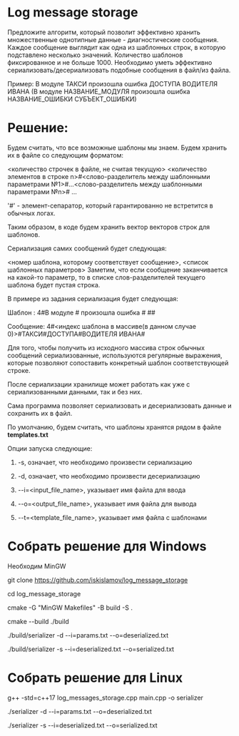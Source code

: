 # Log message storage

Предложите алгоритм, который позволит эффективно хранить множественные однотипные данные - диагностические сообщения. 
Каждое сообщение выглядит как одна из шаблонных строк, в которую подставлено несколько значений. 
Количество шаблонов фиксированное и не больше 1000. 
Необходимо уметь эффективно сериализовать/десериализовать подобные сообщения в файл/из файла.

Пример: В модуле ТАКСИ произошла ошибка ДОСТУПА ВОДИТЕЛЯ ИВАНА (В модуле НАЗВАНИЕ_МОДУЛЯ произошла ошибка НАЗВАНИЕ_ОШИБКИ СУБЪЕКТ_ОШИБКИ)

# Решение:

Будем считать, что все возможные шаблоны мы знаем. Будем хранить их в файле со следующим форматом:

<количество строчек в файле, не считая текущую>
<количество элементов в строке n>#<слово-разделитель между шаблонными параметрами №1>#...<слово-разделитель между шаблонными параметрами №n>#
...

'#' - элемент-сепаратор, который гарантированно не встретится в обычных логах.

Таким образом, в коде будем хранить вектор векторов строк для шаблонов.

Сериализация самих сообщений будет следующая:

<номер шаблона, которому соответствует сообщение>, <список шаблонных параметров>
Заметим, что если сообщение заканчивается на какой-то параметр, то в списке слов-разделителей текущего шаблона будет пустая строка.

В примере из задания сериализация будет следующая:

Шаблон : 4#В модуле # произошла ошибка # ##

Сообщение: 4#<индекс шаблона в массиве(в данном случае 0)>#ТАКСИ#ДОСТУПА#ВОДИТЕЛЯ ИВАНА#

Для того, чтобы получить из исходного массива строк обычных сообщений сериализованные, используются регулярные выражения, которые позволяют сопоставить конкретный шаблон соответствующей строке.

После сериализации хранилище может работать как уже с сериализованными данными, так и без них.

Сама программа позволяет сериализовать и десериализовать данные и сохранить их в файл.

По умолчанию, будем считать, что шаблоны хранятся рядом в файле **templates.txt**

Опции запуска следующие:

1) -s, означает, что необходимо произвести сериализацию

2) -d, означает, что необходимо произвести десериализацию

3) --i=<input_file_name>, указывает имя файла для ввода

3) --o=<output_file_name>, указывает имя файла для вывода

4) --t=<template_file_name>, указывает имя файла с шаблонами


# Собрать решение для Windows

Необходим MinGW

git clone https://github.com/iskislamov/log_message_storage

cd log_message_storage

cmake -G "MinGW Makefiles" -B build -S .

cmake --build ./build

./build/serializer -d --i=params.txt --o=deserialized.txt

./build/serializer -s --i=deserialized.txt --o=serialized.txt

# Собрать решение для Linux

g++ -std=c++17 log_messages_storage.cpp main.cpp -o serializer

./serializer -d --i=params.txt --o=deserialized.txt

./serializer -s --i=deserialized.txt --o=serialized.txt
